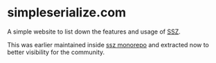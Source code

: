 # simpleserialize.com

A simple website to list down the features and usage of [SSZ](https://github.com/ethereum/consensus-specs/blob/dev/ssz/simple-serialize.md).

This was earlier maintained inside [ssz monorepo](https://github.com/ChainSafe/ssz) and extracted now to better visibility for the community.
